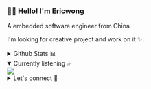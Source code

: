 ### 👨‍💻 Hello! I'm Ericwong
A embedded software engineer from China

I'm looking for creative project and work on it ✨.

 

<details>

  <summary>Github Stats 📊</summary>
  
  | <a href="https://github.com/anuraghazra/github-readme-stats"><img align="center" src="https://github-readme-stats.vercel.app/api?username=ericwong5021&show_icons=true&include_all_commits=true&theme=vue&hide_border=true" alt="Piyush's github stats" /></a> | <a href="https://github.com/anuraghazra/github-readme-stats"><img align="center" src="https://github-readme-stats.vercel.app/api/top-langs/?username=ericwong5021&layout=compact&theme=vue&hide_border=true" /></a> |
| ------------- | ------------- |
  
  
</details>


<details open>

  <summary>Currently listening 🎶</summary>
  
<a href="//music.163.com/outchain/player?type=2&id=1807799505&auto=1&height=66" target="_blank">
    <img src="https://spotify-github-profile.vercel.app/api/view?uid=31yffca2qvi2ym6ezjn7ynlxnr6u&cover_image=true&theme=novatorem"/>
  </a>
</details>

<details>
  <summary>Let's connect 🤝</summary>
  
 | <a align="center" href="https://github.com/Ericwong5021"><img align="center" width="20" src="https://github.githubassets.com/favicons/favicon.png"> @Ericwong5021</a> | <a align="center" href="https://www.zhihu.com/people/wang-yi-dong-89-71"><img align="center" width="20" src="https://static.zhihu.com/heifetz/favicon.ico"> @王大东</a> | <a href="https://music.163.com/#/user/home?id=118365633"><img align="center" width="20" src="http://s1.music.126.net/style/favicon.ico?v20180823"> Eric大东</a> | <a href="https://blog.csdn.net/ericwong5021?spm=1000.2115.3001.5343"><img align="center" width="20" src="https://g.csdnimg.cn/static/logo/favicon32.ico"> Ericwong</a> |
|---|---|---|---|
  
 </details>
 

